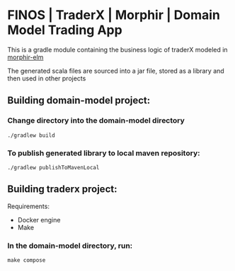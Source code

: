 # FINOS | TraderX | Morphir | Domain Model Trading App

This is a gradle module containing the business logic of traderX modeled in [morphir-elm](https://github.com/finos/morphir-elm)

The generated scala files are sourced into a jar file, stored as a library and then used in other projects


## Building domain-model project:
### Change directory into the domain-model directory
 ```./gradlew build``` 
### To publish generated library to local maven repository:
```./gradlew publishToMavenLocal```

## Building traderx project:
Requirements:
- Docker engine
- Make
### In the domain-model directory, run:
``` make compose ```



